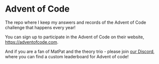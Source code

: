 # Advent of Code
The repo where I keep my answers and records of the Advent of Code challenge that happens every year!

You can sign up to participate in the Advent of Code on their website, https://adventofcode.com.

And if you are a fan of MatPat and the theory trio - please join [our Discord](https://discord.gg/s8y9GYF), where you can find a custom leaderboard for Advent of code!